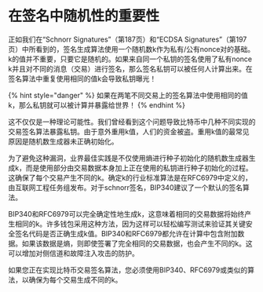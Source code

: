 # 在签名中随机性的重要性

正如我们在“Schnorr Signatures”（第187页）和“ECDSA Signatures”（第197页）中所看到的，签名生成算法使用一个随机数k作为私有/公有nonce对的基础。k的值并不重要，只要它是随机的。如果来自同一个私钥的签名使用了私有nonce k并且对不同的消息（交易）进行签名，那么签名私钥可以被任何人计算出来。在签名算法中重复使用相同的值k会导致私钥曝光！

{% hint style="danger" %}
如果在两笔不同交易上的签名算法中使用相同的值k，那么私钥就可以被计算并暴露给世界！
{% endhint %}

这不仅仅是一种理论可能性。我们曾经看到这个问题导致比特币中几种不同实现的交易签名算法暴露私钥。由于意外重用k值，人们的资金被盗。重用k值的最常见原因是随机数生成器未正确初始化。

为了避免这种漏洞，业界最佳实践是不仅使用熵进行种子初始化的随机数生成器生成k，而是使用部分由交易数据本身加上正在使用的私钥进行种子初始化的过程。这确保了每个交易产生不同的k。确定k的行业标准算法是在RFC6979中定义的，由互联网工程任务组发布。对于schnorr签名，BIP340建议了一个默认的签名算法。

 BIP340和RFC6979可以完全确定性地生成k，这意味着相同的交易数据将始终产生相同的k。许多钱包采用这种方法，因为这样可以轻松编写测试来验证其关键安全签名代码是否正确生成k值。BIP340和RFC6979都允许在计算中包含附加数据。如果该数据是熵，则即使签署了完全相同的交易数据，也会产生不同的k。这可以增加对侧信道和故障注入攻击的防护。

如果您正在实现比特币交易签名算法，您必须使用BIP340、RFC6979或类似的算法，以确保为每个交易生成不同的k。

 